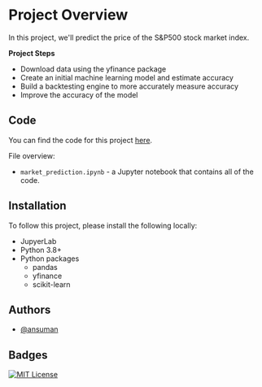 # Project Overview

In this project, we'll predict the price of the S&P500 stock market index.

**Project Steps**

* Download data using the yfinance package
* Create an initial machine learning model and estimate accuracy
* Build a backtesting engine to more accurately measure accuracy
* Improve the accuracy of the model

## Code

You can find the code for this project [here]().

File overview:

* `market_prediction.ipynb` - a Jupyter notebook that contains all of the code.


## Installation

To follow this project, please install the following locally:

* JupyerLab
* Python 3.8+
* Python packages
    * pandas
    * yfinance
    * scikit-learn
## Authors

- [@ansuman](https://github.com/Alphapara97)


## Badges


[![MIT License](https://img.shields.io/badge/License-MIT-green.svg)](https://choosealicense.com/licenses/mit/)
